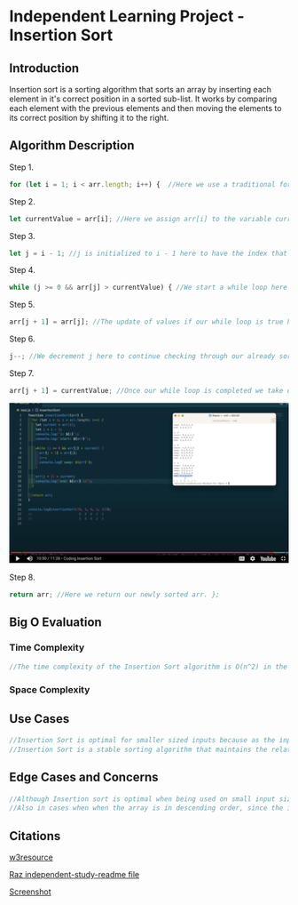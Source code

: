 # Independent Learning Project - Insertion Sort

## Introduction

Insertion sort is a sorting algorithm that sorts an array by inserting each element in it's correct position in a sorted sub-list. It works by comparing each element with the previous elements and then moving the elements to its correct position by shifting it to the right. 

## Algorithm Description

Step 1. 
```js
for (let i = 1; i < arr.length; i++) {  //Here we use a traditional for loop to iterate over an array with i initialized to index 1 instead of 0.
```

Step 2.
```js 
let currentValue = arr[i]; //Here we assign arr[i] to the variable currentValue. This is an important step because when we find the number before our current index is greater than our current index the previous index becomes the current index (as seen on line 7), so we initialize a variable and set it to the value of our current index so that it's saved and we can use it later
```

Step 3.
```js 
let j = i - 1; //j is initialized to i - 1 here to have the index that we are comparing our currentValue too.
```

Step 4.
```js 
while (j >= 0 && arr[j] > currentValue) { //We start a while loop here to implement our logic that once our index j is a valid index and our value at index j is greater than our current value, we want to replace the value at the index in front of j with the value of j. 
```

Step 5.
```js 
arr[j + 1] = arr[j]; //The update of values if our while loop is true happens here.
```

Step 6.
```js 
j--; //We decrement j here to continue checking through our already sorted elements to make sure our currentValue is in the correct place. } 
```

Step 7.
```js 
arr[j + 1] = currentValue; //Once our while loop is completed we take our currentValue that is "floating" in our saved variable and assign it to the index in front of j. }
```

![The Reassigning of our floating currentValue](insertionCode.png)

Step 8.
```js 
return arr; //Here we return our newly sorted arr. };
```


## Big O Evaluation

### Time Complexity
```js
//The time complexity of the Insertion Sort algorithm is O(n^2) in the worst case, and O(n) in the best case.
```


### Space Complexity

## Use Cases
```js
//Insertion Sort is optimal for smaller sized inputs because as the input size increases the algorithm's running time also increase rapidly. 
//Insertion Sort is a stable sorting algorithm that maintains the relative order of equal elements.
```

## Edge Cases and Concerns
```js
//Although Insertion sort is optimal when being used on small input sizes, when the input size grows to larger varieties insertion sort is not the best algorithm to use. 
//Also in cases when when the array is in descending order, since the insertion sort has to go through each element and check it against each element before it every time. This can make your time complexity skyrocket and should prompt you to try another method!
```
## Citations
[w3resource](https://www.w3resource.com/javascript-exercises/searching-and-sorting-algorithm/searching-and-sorting-algorithm-exercise-4.php)

[Raz independent-study-readme file](https://github.com/10-6-pursuit/independent-study-project-example/blob/main/index.js)

[Screenshot](https://www.google.com/search?q=insertion+sort+js&sca_esv=599294221&rlz=1C5CHFA_enUS1084US1084&ei=fgWsZfLZHtm0ptQP4YmzyAM&ved=0ahUKEwjykNa2weyDAxVZmokEHeHEDDkQ4dUDCBA&uact=5&oq=insertion+sort+js&gs_lp=Egxnd3Mtd2l6LXNlcnAiEWluc2VydGlvbiBzb3J0IGpzMgUQABiABDIGEAAYFhgeMgYQABgWGB4yCxAAGIAEGIoFGIYDMgsQABiABBiKBRiGAzILEAAYgAQYigUYhgMyCxAAGIAEGIoFGIYDMgsQABiABBiKBRiGA0i6HlD3FFiEG3ABeAGQAQCYAU6gAdMBqgEBM7gBA8gBAPgBAcICChAAGEcY1gQYsAPCAg0QABiABBiKBRhDGLADwgILEAAYgAQYigUYkQLCAgsQABiABBixAxiDAeIDBBgAIEGIBgGQBgo&sclient=gws-wiz-serp#fpstate=ive&vld=cid:78a63631,vid:tVGQm4usQts,st:0)